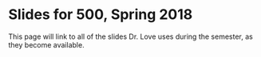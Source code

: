 # Slides for 500, Spring 2018

This page will link to all of the slides Dr. Love uses during the semester, as they become available.
